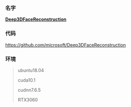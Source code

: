 ### 名字

**[Deep3DFaceReconstruction](https://github.com/microsoft/Deep3DFaceReconstruction)**

### 代码

https://github.com/microsoft/Deep3DFaceReconstruction

### 环境

> ubuntu18.04
>
> cuda10.1
>
> cudnn7.6.5
>
> RTX3060



